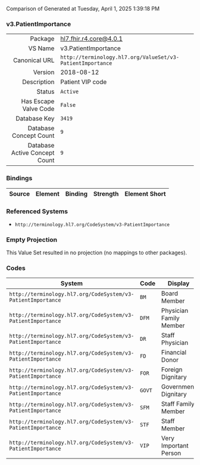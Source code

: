 Comparison of 
Generated at Tuesday, April 1, 2025 1:39:18 PM

### v3.PatientImportance

|      |     |
| ---: | --- |
| Package | hl7.fhir.r4.core@4.0.1 |
| VS Name | v3.PatientImportance |
| Canonical URL | `http://terminology.hl7.org/ValueSet/v3-PatientImportance` |
| Version | 2018-08-12 |
| Description | Patient VIP code |
| Status | `Active` |
| Has Escape Valve Code | `False` |
| Database Key | `3419` |
| Database Concept Count | `9` |
| Database Active Concept Count | `9` |
### Bindings

| Source | Element | Binding | Strength | Element Short |
| ------ | ------- | ------- | -------- | ------------- |

### Referenced Systems

* `http://terminology.hl7.org/CodeSystem/v3-PatientImportance`
### Empty Projection

This Value Set resulted in no projection (no mappings to other packages).

### Codes

| System | Code | Display |
| ------ | ---- | ------- |
| `http://terminology.hl7.org/CodeSystem/v3-PatientImportance` | `BM` | Board Member |
| `http://terminology.hl7.org/CodeSystem/v3-PatientImportance` | `DFM` | Physician Family Member |
| `http://terminology.hl7.org/CodeSystem/v3-PatientImportance` | `DR` | Staff Physician |
| `http://terminology.hl7.org/CodeSystem/v3-PatientImportance` | `FD` | Financial Donor |
| `http://terminology.hl7.org/CodeSystem/v3-PatientImportance` | `FOR` | Foreign Dignitary |
| `http://terminology.hl7.org/CodeSystem/v3-PatientImportance` | `GOVT` | Government Dignitary |
| `http://terminology.hl7.org/CodeSystem/v3-PatientImportance` | `SFM` | Staff Family Member |
| `http://terminology.hl7.org/CodeSystem/v3-PatientImportance` | `STF` | Staff Member |
| `http://terminology.hl7.org/CodeSystem/v3-PatientImportance` | `VIP` | Very Important Person |
